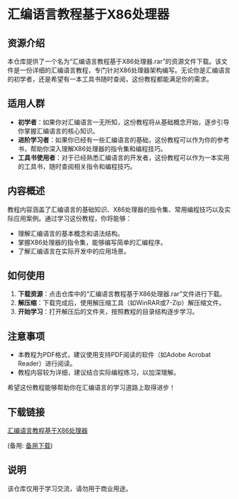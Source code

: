 # 汇编语言教程基于X86处理器

## 资源介绍

本仓库提供了一个名为“汇编语言教程基于X86处理器.rar”的资源文件下载。该文件是一份详细的汇编语言教程，专门针对X86处理器架构编写。无论你是汇编语言的初学者，还是希望有一本工具书随时查阅，这份教程都能满足你的需求。

## 适用人群

- **初学者**：如果你对汇编语言一无所知，这份教程将从基础概念开始，逐步引导你掌握汇编语言的核心知识。
- **进阶学习者**：如果你已经有一些汇编语言的基础，这份教程可以作为你的参考书，帮助你深入理解X86处理器的指令集和编程技巧。
- **工具书使用者**：对于已经熟悉汇编语言的开发者，这份教程可以作为一本实用的工具书，随时查阅相关指令和编程技巧。

## 内容概述

教程内容涵盖了汇编语言的基础知识、X86处理器的指令集、常用编程技巧以及实际应用案例。通过学习这份教程，你将能够：

- 理解汇编语言的基本概念和语法结构。
- 掌握X86处理器的指令集，能够编写简单的汇编程序。
- 了解汇编语言在实际开发中的应用场景。

## 如何使用

1. **下载资源**：点击仓库中的“汇编语言教程基于X86处理器.rar”文件进行下载。
2. **解压缩**：下载完成后，使用解压缩工具（如WinRAR或7-Zip）解压缩文件。
3. **开始学习**：打开解压后的文件夹，按照教程的目录结构逐步学习。

## 注意事项

- 本教程为PDF格式，建议使用支持PDF阅读的软件（如Adobe Acrobat Reader）进行阅读。
- 教程内容较为详细，建议结合实际编程练习，以加深理解。

希望这份教程能够帮助你在汇编语言的学习道路上取得进步！

## 下载链接
[汇编语言教程基于X86处理器](https://pan.quark.cn/s/303d3dbd4c2f) 

(备用: [备用下载](https://pan.baidu.com/s/15BF_xMOaN3NxiOkfXTRRCA?pwd=1234))

## 说明

该仓库仅用于学习交流，请勿用于商业用途。
